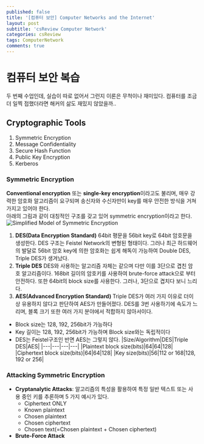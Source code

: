 ```yaml
---
published: false
title: '[컴퓨터 보안] Computer Networks and the Internet'
layout: post
subtitle: 'csReview Computer Network'
categories: csReview
tags: ComputerNetwork
comments: true
---
```


# 컴퓨터 보안 복습
두 번째 수업인데, 실습이 따로 없어서 그런지 이론은 무척이나 재미있다. 컴퓨터를 조금 더 일찍 접했더라면 해커의 삶도 재밌지 않았을까..

## Cryptographic Tools
1. Symmetric Encryption
2. Message Confidentiality
3. Secure Hash Function
4. Public Key Encryption
5. Kerberos

### Symmetric Encryption
**Conventional encryption** 또는 **single-key encryption**이라고도 불리며, 매우 강력한 암호화 알고리즘이 요구되며 송신자와 수신자만이 key를 매우 안전한 방식을 거쳐 가지고 있어야 한다.  
아래의 그림과 같이 대칭적인 구조를 갖고 있어 symmetric encryption이라고 한다.  
![Simplified Model of Symmetric Encryption](https://sundongkim-dev.github.io/assets/img/symmetricEncryption.jpg)

1. **DES(Data Encryption Standard)**
64bit 평문을 56bit key로 64bit 암호문을 생성한다. DES 구조는 Feistel Network의 변형된 형태이다. 그러나 최근 하드웨어의 발달로 56bit 암호 key에 의한 암호화는 쉽게 해독이 가능하여 Double DES, Triple DES가 생겨났다.
2. **Triple DES**
DES와 사용하는 알고리즘 자체는 같으며 다만 이를 3단으로 겹친 암호 알고리즘이다. 168bit 길이의 암호키를 사용하여 brute-force attack으로 부터 안전하다. 또한 64bit의 block size를 사용한다. 그러나, 3단으로 겹치다 보니 느리다.
3. **AES(Advanced Encryption Standard)**
Triple DES가 여러 가지 이유로 더이상 유용하지 않다고 판단하여 AES가 만들어졌다. DES를 3번 사용하기에 속도가 느리며, 블록 크기 또한 여러 가지 분야에서 적합하지 않아서이다.
  + Block size는 128, 192, 256bit가 가능하다
  + Key 길이는 128, 192, 256bit가 가능하며 Block size와는 독립적이다
  + DES는 Feistel구조인 반면 AES는 그렇지 않다.
|Size/Algorithm|DES|Triple DES|AES|
|---|---|---|---|
|Plaintext block size(bits)|64|64|128|
|Ciphertext block size(bits)|64|64|128|
|Key size(bits)|56|112 or 168|128, 192 or 256|


### Attacking Symmetric Encryption
* **Cryptanalytic Attacks**: 알고리즘의 특성을 활용하여 특정 일반 텍스트 또는 사용 중인 키를 추론하며 5 가지 예시가 있다.
  + Ciphertext ONLY
  + Known plaintext
  + Chosen plaintext
  + Chosen ciphertext
  + Chosen text(=Chosen plaintext + Chosen ciphertext)
* **Brute-Force Attack**
